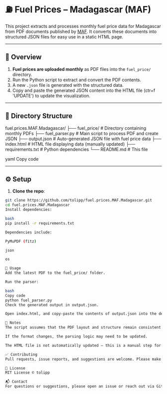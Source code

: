 # ⛽ Fuel Prices – Madagascar (MAF)

This project extracts and processes monthly fuel price data for Madagascar from PDF documents published by [MAF](https://mafmada.com). It converts these documents into structured JSON files for easy use in a static HTML page.

---

## 📌 Overview

1. **Fuel prices are uploaded monthly** as PDF files into the `fuel_price/` directory.
2. Run the Python script to extract and convert the PDF contents.
3. A new `.json` file is generated with the structured data.
4. Copy and paste the generated JSON content into the HTML file (ctr+f 'UPDATE') to update the visualization.

---

## 📁 Directory Structure

fuel.prices.MAF.Madagascar/
├── fuel_price/ # Directory containing monthly PDFs
├── fuel_parser.py # Main script to process PDF and create JSON
├── output.json # Auto-generated JSON file with fuel price data
├── index.html # HTML file displaying data (manually updated)
├── requirements.txt # Python dependencies
└── README.md # This file

yaml
Copy code

---

## ⚙️ Setup

1. **Clone the repo**:

```bash
git clone https://github.com/tolipp/fuel.prices.MAF.Madagascar.git
cd fuel.prices.MAF.Madagascar
Install dependencies:

bash
pip install -r requirements.txt

Dependencies include:

PyMuPDF (fitz)

json

os

🚀 Usage
Add the latest PDF to the fuel_price/ folder.

Run the parser:

bash
Copy code
python fuel_parser.py
Check the generated output in output.json.

Open index.html, and copy-paste the contents of output.json into the designated section inside the HTML file.

📝 Notes
The script assumes that the PDF layout and structure remain consistent from month to month.

If the format changes, the parsing logic may need to be updated.

The HTML file is not automatically updated — this is a manual step for flexibility.

✅ Contributing
Pull requests, issue reports, and suggestions are welcome. Please make sure your code is clean and well-documented.

🪪 License
MIT License © tolipp

📬 Contact
For questions or suggestions, please open an issue or reach out via GitHub
